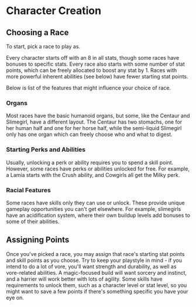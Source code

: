 # Character Creation

## Choosing a Race

To start, pick a race to play as.

Every character starts off with an 8 in all stats, though some races have
bonuses to specific stats. Every race also starts with some number of stat
points, which can be freely allocated to boost any stat by 1. Races with more
powerful inherent abilities (see below) have fewer starting stat points.

Below is list of the features that might influence your choice of race.

### Organs

Most races have the basic humanoid organs, but some, like the Centaur and
Slimegirl, have a different layout. The Centaur has two stomachs, one for her
human half and one for her horse half, while the semi-liquid Slimegirl only has
one organ which can freely choose who and what to digest.

### Starting Perks and Abilities

Usually, unlocking a perk or ability requires you to spend a skill point.
However, some races have perks or abilities unlocked for free. For example, a
Lamia starts with the Crush ability, and Cowgirls all get the Milky perk.

### Racial Features

Some races have skills only they can use or unlock. These provide unique
gameplay opportunities you can't get elsewhere. For example, slimegirls have an
acidification system, where their own buildup levels add bonuses to some of
their abilities.

## Assigning Points

Once you've picked a race, you may assign that race's starting stat points and
skill points as you choose. Try to keep your playstyle in mind - if you intend
to do a lot of vore, you'll want strength and durability, as well as
vore-related abilities. A magic-focused build will want sorcery and instinct,
and a harrier will work better with lots of agility. Some skills have
requirements to unlock them, such as a character level or stat level, so you
might want to save a few points if there's something specific you have your eye
on.
